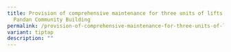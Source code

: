 ```yaml
---
title: Provision of comprehensive maintenance for three units of lifts in Ulu
  Pandan Community Building
permalink: /provision-of-comprehensive-maintenance-for-three-units-of-lifts-in-ulu-pandan-community-building/
variant: tiptap
description: ""
---
```

